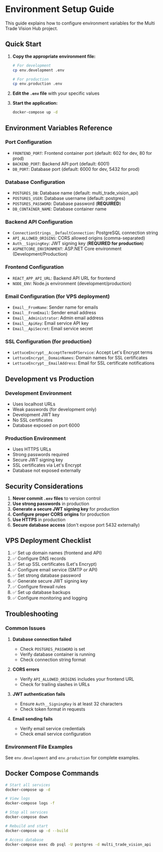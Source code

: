 # Environment Setup Guide

This guide explains how to configure environment variables for the Multi Trade Vision Hub project.

## Quick Start

1. **Copy the appropriate environment file:**
   ```bash
   # For development
   cp env.development .env
   
   # For production
   cp env.production .env
   ```

2. **Edit the `.env` file** with your specific values

3. **Start the application:**
   ```bash
   docker-compose up -d
   ```

## Environment Variables Reference

### Port Configuration
- `FRONTEND_PORT`: Frontend container port (default: 602 for dev, 80 for prod)
- `BACKEND_PORT`: Backend API port (default: 6001)
- `DB_PORT`: Database port (default: 6000 for dev, 5432 for prod)

### Database Configuration
- `POSTGRES_DB`: Database name (default: multi_trade_vision_api)
- `POSTGRES_USER`: Database username (default: postgres)
- `POSTGRES_PASSWORD`: Database password (**REQUIRED**)
- `DB_CONTAINER_NAME`: Database container name

### Backend API Configuration
- `ConnectionStrings__DefaultConnection`: PostgreSQL connection string
- `API_ALLOWED_ORIGINS`: CORS allowed origins (comma-separated)
- `Auth__SigningKey`: JWT signing key (**REQUIRED for production**)
- `ASPNETCORE_ENVIRONMENT`: ASP.NET Core environment (Development/Production)

### Frontend Configuration
- `REACT_APP_API_URL`: Backend API URL for frontend
- `NODE_ENV`: Node.js environment (development/production)

### Email Configuration (for VPS deployment)
- `Email__FromName`: Sender name for emails
- `Email__FromEmail`: Sender email address
- `Email__Administrator`: Admin email address
- `Email__ApiKey`: Email service API key
- `Email__ApiSecret`: Email service secret

### SSL Configuration (for production)
- `LettuceEncrypt__AcceptTermsOfService`: Accept Let's Encrypt terms
- `LettuceEncrypt__DomainNames`: Domain names for SSL certificates
- `LettuceEncrypt__EmailAddress`: Email for SSL certificate notifications

## Development vs Production

### Development Environment
- Uses localhost URLs
- Weak passwords (for development only)
- Development JWT key
- No SSL certificates
- Database exposed on port 6000

### Production Environment
- Uses HTTPS URLs
- Strong passwords required
- Secure JWT signing key
- SSL certificates via Let's Encrypt
- Database not exposed externally

## Security Considerations

1. **Never commit `.env` files** to version control
2. **Use strong passwords** in production
3. **Generate a secure JWT signing key** for production
4. **Configure proper CORS origins** for production
5. **Use HTTPS** in production
6. **Secure database access** (don't expose port 5432 externally)

## VPS Deployment Checklist

1. ✅ Set up domain names (frontend and API)
2. ✅ Configure DNS records
3. ✅ Set up SSL certificates (Let's Encrypt)
4. ✅ Configure email service (SMTP or API)
5. ✅ Set strong database password
6. ✅ Generate secure JWT signing key
7. ✅ Configure firewall rules
8. ✅ Set up database backups
9. ✅ Configure monitoring and logging

## Troubleshooting

### Common Issues

1. **Database connection failed**
   - Check `POSTGRES_PASSWORD` is set
   - Verify database container is running
   - Check connection string format

2. **CORS errors**
   - Verify `API_ALLOWED_ORIGINS` includes your frontend URL
   - Check for trailing slashes in URLs

3. **JWT authentication fails**
   - Ensure `Auth__SigningKey` is at least 32 characters
   - Check token format in requests

4. **Email sending fails**
   - Verify email service credentials
   - Check email service configuration

### Environment File Examples

See `env.development` and `env.production` for complete examples.

## Docker Compose Commands

```bash
# Start all services
docker-compose up -d

# View logs
docker-compose logs -f

# Stop all services
docker-compose down

# Rebuild and start
docker-compose up -d --build

# Access database
docker-compose exec db psql -U postgres -d multi_trade_vision_api
``` 